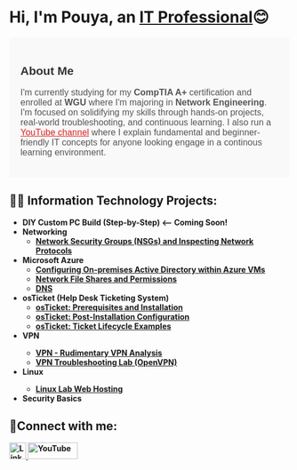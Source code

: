 <h1>Hi, I'm Pouya, an <a href="https://linkedin.com/in/Josh">IT Professional</a>😊</h1>

<section id="about" style="font-family: Arial, sans-serif; padding: 20px; background-color: #f9f9f9;">
  <h2 style="color: #333;">About Me</h2>
  <p style="font-size: 16px; color: #555; max-width: 800px;">
    I'm currently studying for my <strong>CompTIA A+</strong> certification and enrolled at <strong>WGU</strong> where I'm majoring in <strong>Network Engineering</strong>. 
    I'm focused on solidifying my skills through hands-on projects, real-world troubleshooting, and continuous learning. 
    I also run a <a href="https://www.youtube.com/@MindfulTech-0811" target="_blank" style="color: #d22;">YouTube channel</a> where I explain fundamental and beginner-friendly IT concepts for anyone looking engage in a continous learning environment.
  </p>
</section>

<h2>👨‍💻 Information Technology Projects:</h2>

- <b>DIY Custom PC Build (Step-by-Step) <-- Coming Soon!<b/>
- <b>Networking</b>
  -  [Network Security Groups (NSGs) and Inspecting Network Protocols](https://github.com/PouyaDini10/azure-network-protocols)
- <b>Microsoft Azure</b>
  - [Configuring On-premises Active Directory within Azure VMs](https://github.com/PouyaDini10/On-premises-Active-Directory-Deployed-in-the-Cloud-Azure-/blob/main/README.md)
  -  [Network File Shares and Permissions](https://github.com/PouyaDini10/Filer-Server-Setup)
  -  [DNS](https://github.com/PouyaDini10/DNS-Lab)
- <b>osTicket (Help Desk Ticketing System)</b>
  - [osTicket: Prerequisites and Installation](https://github.com/PouyaDini10/osticket-prereqs)
  - [osTicket: Post-Installation Configuration](https://github.com/PouyaDini10/post-install-config)
  - [osTicket: Ticket Lifecycle Examples](https://github.com/PouyaDini10/ticket-lifecycle)
- <b>VPN<b/>
  - [VPN - Rudimentary VPN Analysis](https://github.com/PouyaDini10/VPN-Lab)
  - [VPN Troubleshooting Lab (OpenVPN)](https://github.com/PouyaDini10/VPN-Troubleshooting-Lab-OpenVPN-)
- <b>Linux<b/>
  - [Linux Lab Web Hosting](https://github.com/PouyaDini10/Linux-VM-Hands-On-Lab-User-Management-Software-Installation-Web-Hosting)
- <b>Security Basics<b/>

  
<h2>🤳Connect with me:</h2>

<a href="https://www.linkedin.com/in/pouya-mottaghian-dini" target="_blank">
  <img src="https://cdn.jsdelivr.net/gh/devicons/devicon/icons/linkedin/linkedin-original.svg" alt="LinkedIn" width="30" height="30"/>
</a>

<a href="https://www.youtube.com/@MindfulTech-0811" target="_blank">
  <img src="https://upload.wikimedia.org/wikipedia/commons/b/b8/YouTube_Logo_2017.svg" alt="YouTube" width="90" height="30"/>
</a>
